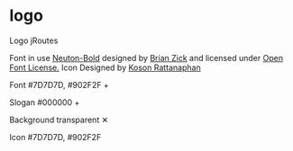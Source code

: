 # logo
Logo jRoutes



Font in use <a target="_blank" href="https://fonts.google.com/specimen/Neuton">Neuton-Bold</a> designed by
<a target="_blank" href="https://brianskywalker.deviantart.com/">Brian Zick</a>
and licensed under
<a target="_blank" href="http://scripts.sil.org/cms/scripts/page.php?site_id=nrsi&amp;id=OFL_web">Open Font License.</a>
  Icon Designed by
  <a target="_blank" href="https://thenounproject.com/koson.graphic">Koson Rattanaphan</a>
  
  
  

Font
#7D7D7D, #902F2F
+

Slogan
#000000
+

Background
transparent
✕

Icon
#7D7D7D, #902F2F
